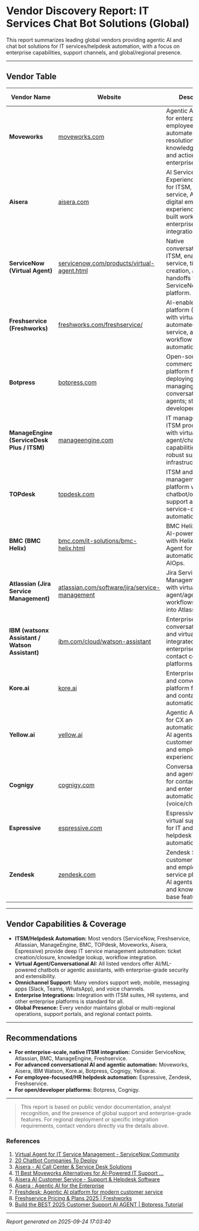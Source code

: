 # Vendor Discovery Report: IT Services Chat Bot Solutions (Global)

This report summarizes leading global vendors providing agentic AI and chat bot solutions for IT services/helpdesk automation, with a focus on enterprise capabilities, support channels, and global/regional presence.

---

## Vendor Table

| Vendor Name | Website | Description | Countries Served | Contact Email(s) | Phone Number(s) |
|-------------|---------|-------------|------------------|------------------|-----------------|
| **Moveworks** | [moveworks.com](https://www.moveworks.com/) | Agentic AI assistant for enterprise IT and employee support; automates ticket resolution, knowledge search, and actions across enterprise systems. | United States, Canada, India, Global | support@moveworks.com (support) | +1 408-435-5100 (main) |
| **Aisera** | [aisera.com](https://aisera.com/) | AI Service Experience Platform for ITSM, customer service, AIOps, and digital employee experiences; pre-built workflows and enterprise integrations. | United States, India, Global | info@aisera.com (general) | +1 650-667-4308 (HQ) |
| **ServiceNow (Virtual Agent)** | [servicenow.com/products/virtual-agent.html](https://www.servicenow.com/products/virtual-agent.html) | Native conversational AI for ITSM, enabling self-service, ticket creation, and handoffs within the ServiceNow platform. | United States, UK, Canada, Global | support@servicenow.com (support portal) | +1 844-863-1987 (sales) |
| **Freshservice (Freshworks)** | [freshworks.com/freshservice/](https://www.freshworks.com/freshservice/) | AI-enabled ITSM platform (Freddy AI) with virtual agents, automated self-service, and workflow automation. | United States, India, Australia, Global | support@freshservice.com (support) | +1 800-894-4999 (global sales) |
| **Botpress** | [botpress.com](https://botpress.com/) | Open-source and commercial AI agent platform for building, deploying, and managing conversational AI agents; strong developer tooling. | United States, Europe, Global | hello@botpress.com (contact) | +1 415-432-9300 (directory) |
| **ManageEngine (ServiceDesk Plus / ITSM)** | [manageengine.com](https://www.manageengine.com/) | IT management and ITSM product family with virtual agent/chatbot capabilities and robust support infrastructure. | Global | sales@manageengine.com (sales), servicedeskplus-cloud-support@manageengine.com (support) | +1 408-916-9696 (US sales), +1 888-720-9500 (US toll-free) |
| **TOPdesk** | [topdesk.com](https://www.topdesk.com/) | ITSM and service management platform with chatbot/omnichannel support and service-desk automation. | Netherlands, UK, US, Global | info@topdesk.com (general), support@topdesk.com (support) | +1 844-436-3337 (NA support), +31 15-270-0900 (NL HQ) |
| **BMC (BMC Helix)** | [bmc.com/it-solutions/bmc-helix.html](https://www.bmc.com/it-solutions/bmc-helix.html) | BMC Helix: ITSM and AI-powered platform with Helix Virtual Agent for IT service automation and AIOps. | United States, Europe, Global | support@bmc.com (support portal) | +1 925-924-9500 (global) |
| **Atlassian (Jira Service Management)** | [atlassian.com/software/jira/service-management](https://www.atlassian.com/software/jira/service-management) | Jira Service Management: ITSM with virtual agent/agentic workflows integrated into Atlassian Cloud. | Global | support@atlassian.com (general) | +1 415-701-1110 (US office) |
| **IBM (watsonx Assistant / Watson Assistant)** | [ibm.com/cloud/watson-assistant](https://www.ibm.com/cloud/watson-assistant) | Enterprise conversational AI and virtual agents, integrated with enterprise data and contact center platforms. | Global | support@ibm.com (support portal) | +1 800-430-9000 (global) |
| **Kore.ai** | [kore.ai](https://www.kore.ai/) | Enterprise AI agents and conversational platform for IT, HR, and contact center automation. | US, UK, India, Global | press@kore.com (press) | +1 844-924-8973 (US), +44 808-164-5770 (UK) |
| **Yellow.ai** | [yellow.ai](https://yellow.ai/) | Agentic AI platform for CX and EX automation: dynamic AI agents for customer service and employee experience. | India, US, Global | support@yellow.ai (support) | +91 806-745-1000 (sales/demo) |
| **Cognigy** | [cognigy.com](https://www.cognigy.com/) | Conversational AI and agent platform for contact centers and enterprise automation (voice/chat). | US, Germany, Global | info@cognigy.com (general) | +1 415-432-9300 (US), +49 211-54591991 (DE) |
| **Espressive** | [espressive.com](https://www.espressive.com/) | Espressive Barista: virtual support agent for IT and HR helpdesk automation. | US, Global | sales@espressive.com (sales), support@espressive.com (support) | +1 408-545-1234 (HQ) |
| **Zendesk** | [zendesk.com](https://www.zendesk.com/) | Zendesk Suite: customer service and employee-service platform with AI agents, ticketing, and knowledge-base features. | Global | ask.philippines@zendesk.com (regional) | +1 888-851-9456 (global) |

---

## Vendor Capabilities & Coverage

- **ITSM/Helpdesk Automation:** Most vendors (ServiceNow, Freshservice, Atlassian, ManageEngine, BMC, TOPdesk, Moveworks, Aisera, Espressive) provide deep IT service management automation: ticket creation/closure, knowledge lookup, workflow integration.
- **Virtual Agent/Conversational AI:** All listed vendors offer AI/ML-powered chatbots or agentic assistants, with enterprise-grade security and extensibility.
- **Omnichannel Support:** Many vendors support web, mobile, messaging apps (Slack, Teams, WhatsApp), and voice channels.
- **Enterprise Integrations:** Integration with ITSM suites, HR systems, and other enterprise platforms is standard for all.
- **Global Presence:** Every vendor maintains global or multi-regional operations, support portals, and regional contact points.

---

## Recommendations

- **For enterprise-scale, native ITSM integration:** Consider ServiceNow, Atlassian, BMC, ManageEngine, Freshservice.
- **For advanced conversational AI and agentic automation:** Moveworks, Aisera, IBM Watson, Kore.ai, Botpress, Cognigy, Yellow.ai.
- **For employee-focused/HR helpdesk automation:** Espressive, Zendesk, Freshservice.
- **For open/developer platforms:** Botpress, Cognigy.

---

> This report is based on public vendor documentation, analyst recognition, and the presence of global support and enterprise-grade features. For regional deployment or specific integration requirements, contact vendors directly via the details above.

### References

1. [Virtual Agent for IT Service Management - ServiceNow Community](https://www.servicenow.com/community/itsm-blog/virtual-agent-for-it-service-management/ba-p/2268594)
2. [20 Chatbot Companies To Deploy](https://research.aimultiple.com/chatbot-companies/)
3. [Aisera - AI Call Center & Service Desk Solutions](https://www.carahsoft.com/aisera)
4. [11 Best Moveworks Alternatives for AI-Powered IT Support ...](https://clickup.com/blog/moveworks-alternatives/)
5. [Aisera AI Customer Service - Support & Helpdesk Software](https://crozdesk.com/software/aisera-ai-customer-service)
6. [Aisera : Agentic AI for the Enterprise](https://aisera.com/)
7. [Freshdesk: Agentic AI platform for modern customer service](https://www.freshworks.com/freshdesk/)
8. [Freshservice Pricing & Plans 2025 | Freshworks](https://www.freshworks.com/freshservice/pricing/)
9. [Build the BEST 2025 Customer Support AI AGENT | Botpress Tutorial](https://www.youtube.com/watch?v=9B3oZwtzmmk)

---
*Report generated on 2025-09-24 17:03:40*